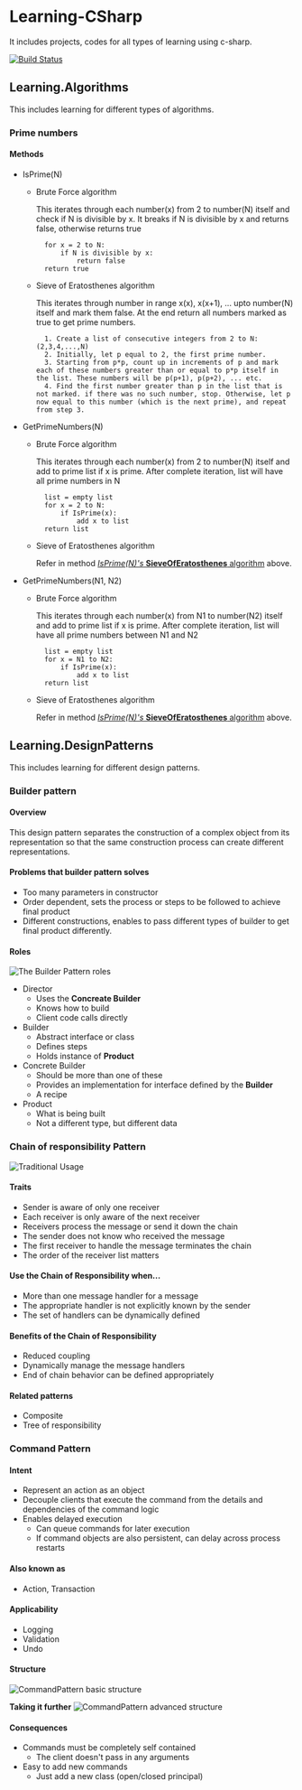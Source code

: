 # Learning-CSharp
It includes projects, codes for all types of learning using c-sharp. 

[![Build Status](https://dev.azure.com/agarwalpeeush/Learning/_apis/build/status/agarwal-peeush.Learning?branchName=master)](https://dev.azure.com/agarwalpeeush/Learning/_build/latest?definitionId=1&branchName=master)

## Learning.Algorithms
This includes learning for different types of algorithms. 

### Prime numbers

#### Methods
+ IsPrime(N)
    * Brute Force algorithm
    
       This iterates through each number(x) from 2 to number(N) itself and check if N is divisible by x. It breaks if N is divisible by x and returns false, otherwise returns true

            for x = 2 to N:
                if N is divisible by x:
                    return false
            return true

    * Sieve of Eratosthenes algorithm
    
        This iterates through number in range x(x), x(x+1), ... upto number(N) itself and mark them false. At the end return all numbers marked as true to get prime numbers. 

            1. Create a list of consecutive integers from 2 to N: (2,3,4,...,N)
            2. Initially, let p equal to 2, the first prime number.
            3. Starting from p*p, count up in increments of p and mark each of these numbers greater than or equal to p*p itself in the list. These numbers will be p(p+1), p(p+2), ... etc.
            4. Find the first number greater than p in the list that is not marked. if there was no such number, stop. Otherwise, let p now equal to this number (which is the next prime), and repeat from step 3.

+ GetPrimeNumbers(N)
    * Brute Force algorithm
    
        This iterates through each number(x) from 2 to number(N) itself and add to prime list if x is prime. After complete iteration, list will have all prime numbers in N

            list = empty list
            for x = 2 to N:
                if IsPrime(x):
                    add x to list
            return list

    * Sieve of Eratosthenes algorithm
        
        Refer in method [_IsPrime(N)'s_ __SieveOfEratosthenes__ algorithm](#methods) above.

+ GetPrimeNumbers(N1, N2)
    * Brute Force algorithm

        This iterates through each number(x) from N1 to number(N2) itself and add to prime list if x is prime. After complete iteration, list will have all prime numbers between N1 and N2

            list = empty list
            for x = N1 to N2:
                if IsPrime(x):
                    add x to list
            return list

    * Sieve of Eratosthenes algorithm
    
        Refer in method [_IsPrime(N)'s_ __SieveOfEratosthenes__ algorithm](#methods) above.



## Learning.DesignPatterns
This includes learning for different design patterns. 

### Builder pattern

#### Overview
This design pattern separates the construction of a complex object from its representation so that the same construction process can create different representations. 

#### Problems that builder pattern solves

+ Too many parameters in constructor
+ Order dependent, sets the process or steps to be followed to achieve final product
+ Different constructions, enables to pass different types of builder to get final product differently.

#### Roles

![The Builder Pattern roles](Readme.Images/TheBuilderPattern.jpg)

+ Director
    * Uses the **Concreate Builder**
    * Knows how to build
    * Client code calls directly
+ Builder
    * Abstract interface or class
    * Defines steps
    * Holds instance of **Product**
+ Concrete Builder
    * Should be more than one of these
    * Provides an implementation for interface defined by the **Builder**
    * A recipe
+ Product
    * What is being built
    * Not a different type, but different data

### Chain of responsibility Pattern

![Traditional Usage](Readme.Images/ChainOfResponsibility_TraditionalUsage.jpg)

#### Traits
+ Sender is aware of only one receiver
+ Each receiver is only aware of the next receiver
+ Receivers process the message or send it down the chain
+ The sender does not know who received the message
+ The first receiver to handle the message terminates the chain
+ The order of the receiver list matters

#### Use the Chain of Responsibility when...
+ More than one message handler for a message
+ The appropriate handler is not explicitly known by the sender
+ The set of handlers can be dynamically defined

#### Benefits of the Chain of Responsibility
+ Reduced coupling
+ Dynamically manage the message handlers
+ End of chain behavior can be defined appropriately

#### Related patterns
+ Composite
+ Tree of responsibility

### Command Pattern

#### Intent

+ Represent an action as an object
+ Decouple clients that execute the command from the details and dependencies of the command logic
+ Enables delayed execution
  + Can queue commands for later execution
  + If command objects are also persistent, can delay across process restarts

#### Also known as
+ Action, Transaction

#### Applicability
+ Logging
+ Validation
+ Undo

#### Structure
![CommandPattern basic structure](Readme.Images/CommandPattern_BasicStructure.jpg)

**Taking it further**
![CommandPattern advanced structure](Readme.Images/CommandPattern_AdvancedStructure.jpg)

#### Consequences
+ Commands must be completely self contained
  + The client doesn't pass in any arguments
+ Easy to add new commands
  + Just add a new class (open/closed principal)